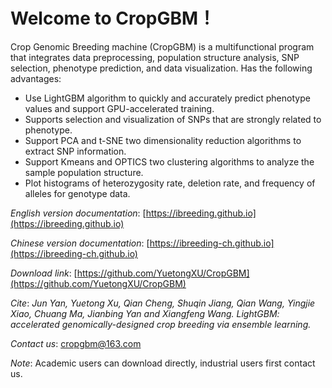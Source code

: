 # Welcome to CropGBM！

Crop Genomic Breeding machine (CropGBM) is a multifunctional program that integrates data preprocessing, population structure analysis, SNP selection, phenotype prediction, and data visualization. Has the following advantages:

* Use LightGBM algorithm to quickly and accurately predict phenotype values and support GPU-accelerated training.
* Supports selection and visualization of SNPs that are strongly related to phenotype.
* Support PCA and t-SNE two dimensionality reduction algorithms to extract SNP information.
* Support Kmeans and OPTICS two clustering algorithms to analyze the sample population structure.
* Plot histograms of heterozygosity rate, deletion rate, and frequency of alleles for genotype data.

*English version documentation*: [https://ibreeding.github.io](https://ibreeding.github.io)

*Chinese version documentation*: [https://ibreeding-ch.github.io](https://ibreeding-ch.github.io)

*Download link*: [https://github.com/YuetongXU/CropGBM](https://github.com/YuetongXU/CropGBM)

*Cite*: *Jun Yan, Yuetong Xu, Qian Cheng, Shuqin Jiang, Qian Wang, Yingjie Xiao, Chuang Ma, Jianbing Yan and Xiangfeng Wang. LightGBM: accelerated genomically-designed crop breeding via ensemble learning.*

*Contact us*: cropgbm@163.com

*Note*: Academic users can download directly, industrial users first contact us.
